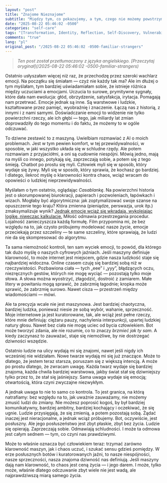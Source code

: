 ```yaml
---
layout: "post"
title: "Znajome Nieznajome"
subtitle: "Między tym, co pokazujemy, a tym, czego nie możemy powstrzymać"
date: "2025-08-22 05:46:02 -0500"
categories: "self-care"
tags: "[Transformation, Identity, Reflection, Self-Discovery, Vulnerability, Introspection, Existentialism, Personal Growth, Emotional Clarity]"
comments: "true"
lang: "pl"
original_post: "/2025-08-22 05:46:02 -0500-familiar-strangers"
---
```


> *Ten post został przetłumaczony z języka angielskiego. [Przeczytaj oryginał](/2025-08-22 05:46:02 -0500-familiar-strangers)*

Ostatnio usłyszałam więcej niż raz, że przechodzę przez szeroki wachlarz emocji. Na początku się śmiałam — czyż nie każdy tak ma? Ale im dłużej o tym myślałam, tym bardziej uświadamiałam sobie, że istnieje różnica między uczuciami a emocjami. Uczucia to surowe, prymitywne sygnały, które dała nam ewolucja: głód, obrzydzenie, satysfakcja, irytacja. Pomagają nam przetrwać. Emocje jednak są inne. Są warstwowe i ludzkie, kształtowane przez pamięć, wyobraźnię i znaczenie. Łączą nas z historią, z innymi i z nami samymi. Doświadczanie emocji to widzenie nie tylko powierzchni rzeczy, ale ich głębi — tego, jak miliardy lat zmian doprowadziły do tego momentu i do faktu, że możemy to w ogóle odczuwać.<!-- more -->

To dziwne zestawić to z maszyną. Uwielbiam rozmawiać z AI o moich problemach. Jest w tym pewien komfort, w tej przewidywalności, w sposobie, w jaki wszystko układa się w schludne rzędy. Ale potem rozmawiam z przyjaciółmi, a oni są cudownie niespójni. Mówią jedno, mają na myśli co innego, potykają się, zaprzeczają sobie, a potem się z tego śmieją. Chatbot po prostu się myli. Człowiek myli się w sposób, który wydaje się żywy. Myli się w sposób, który sprawia, że kochasz go bardziej. I dlatego, ilekroć myślę o klarowności kontra chaos, wciąż wracam do opowieści o ludzkiej nieprzewidywalności.

Myślałam o tym ostatnio, oglądając *Casablankę*. Na powierzchni historia jest o skorumpowanej biurokracji, papierach i pozwoleniach, łapówkach i wizach. Mogłaby być algorytmiczna: jak zoptymalizować swoje szanse na opuszczenie tego kraju? Która zmienna (pieniądze, perswazja, urok itp.) zmaksymalizuje wynik? <a href="https://nothinghuman.substack.com/p/the-hero-as-flexible-bureaucrat" target="_blank">Jednak emocje wciąż się wkradają, wykolejając logikę, niwecząc kalkulacje.</a> Miłość odmawia przestrzegania procedur. Lojalność zanieczyszcza każdą formułę. Film przypomina mi, że bez względu na to, jak czysto próbujemy modelować nasze życie, emocje przeciekają przez szczeliny — te same szczeliny, które sprawiają, że ludzi nie da się skompresować do algorytmu.

Ta sama niemożność kontroli, ten sam wyciek emocji, to powód, dla którego tak dużo myślę o naszych cyfrowych jaźniach. Jeśli maszyny definiuje klarowność, to może internet jest miejscem, gdzie nasza ludzkość staje się najbardziej widoczna. Online czasem czuję się bardziej sobą niż w rzeczywistości. Pozbawiona ciała — tych „eee” i „yyy”, błądzących oczu, niezręcznych gestów, których nie mogę wyciąć — pozostają tylko moje słowa. A słowa można wyostrzyć, złagodzić, dostroić z zamiarem. Małe litery w powitaniu mogą sprawić, że zabrzmię łagodnie; kropka może sprawić, że zabrzmię surowo. Nawet cisza — przestrzeń między wiadomościami — mówi.

Ale ta precyzja wcale nie jest maszynowa. Jest bardziej chaotyczna, bardziej ludzka, ponieważ niesie ze sobą wybór, wahanie, sprzeczność. Moje internetowe ja jest kuratorowane, tak, ale wciąż jest pełne rzeczy, które mnie definiują: ciężaru pauzy, nachylenia interpunkcji, upartej ludzkiej natury głosu. Nawet bez ciała nie mogę uciec od bycia człowiekiem. Bot może tworzyć zdania, ale nie rozumie, co to znaczy *brzmieć jak ty sam.* A kiedy zaczynasz to zauważać, staje się niemożliwe, by nie dostrzegać dziwności wszędzie.

Ostatnio ludzie na ulicy wydają mi się znajomi, nawet jeśli nigdy ich wcześniej nie widziałam. Nowe twarze wydają mi się już znaczące. Może to dlatego, że jestem teraz starsza, poruszam się z większą intencją. A może po prostu dlatego, że zwracam uwagę. Każda twarz wydaje się bardziej znajoma, każda chwila bardziej warstwowa, jakby świat stał się dziwniejszy tylko przez to, że stał się jaśniejszy. Sama uwaga wydaje się emocją; otwartością, która czyni zwyczajne niezwykłym.

A jednak uwaga to nie to samo co kontrola. To jest granica, na którą natrafiamy: bez względu na to, jak uważnie zauważamy, nie możemy zmusić ludzi do zmiany. Nie możesz poprosić kogoś, by był bardziej komunikatywny, bardziej ambitny, bardziej kochający i oczekiwać, że się ugnie. Ludzie przysięgają, że się zmienią, a potem pozostają sobą. Żądać inaczej jest nieracjonalne, a jednak wciąż próbujemy. Bot, oczywiście, jest posłuszny. Ale jego posłuszeństwo jest zbyt płaskie, zbyt bez życia. Ludzie się opierają. Zaprzeczają sobie. Odmawiają schludności. I może ta odmowa jest całym sednem — tym, co czyni nas prawdziwymi.

Może to właśnie oznacza być człowiekiem teraz: trzymać zarówno klarowność maszyn, jak i chaos uczuć, i szukać sensu gdzieś pomiędzy. W erze posłusznych botów i kuratorowanych jaźni, to nasze niespójności, nasze sprzeczności, nasza znajoma dziwność nas definiują. Jeśli maszyny dają nam klarowność, to chaos jest ceną życia — i jego darem. I może, tylko może, właśnie dlatego odczuwanie zbyt wiele nie jest wadą, ale najprawdziwszą miarą samego życia.